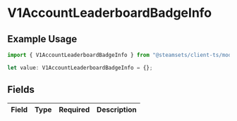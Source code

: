 # V1AccountLeaderboardBadgeInfo

## Example Usage

```typescript
import { V1AccountLeaderboardBadgeInfo } from "@steamsets/client-ts/models/components";

let value: V1AccountLeaderboardBadgeInfo = {};
```

## Fields

| Field       | Type        | Required    | Description |
| ----------- | ----------- | ----------- | ----------- |